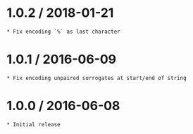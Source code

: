 1.0.2 / 2018-01-21
==================

	* Fix encoding `%` as last character

1.0.1 / 2016-06-09
==================

	* Fix encoding unpaired surrogates at start/end of string

1.0.0 / 2016-06-08
==================

	* Initial release

